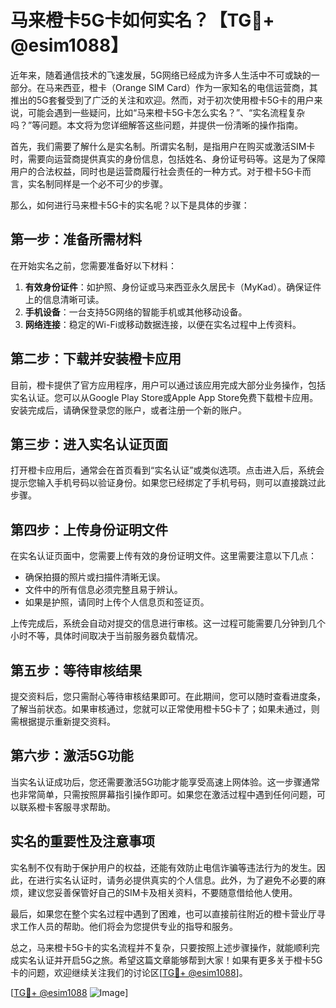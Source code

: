 # 马来橙卡5G卡如何实名？【TG💪+ @esim1088】

近年来，随着通信技术的飞速发展，5G网络已经成为许多人生活中不可或缺的一部分。在马来西亚，橙卡（Orange SIM Card）作为一家知名的电信运营商，其推出的5G套餐受到了广泛的关注和欢迎。然而，对于初次使用橙卡5G卡的用户来说，可能会遇到一些疑问，比如“马来橙卡5G卡怎么实名？”、“实名流程复杂吗？”等问题。本文将为您详细解答这些问题，并提供一份清晰的操作指南。

首先，我们需要了解什么是实名制。所谓实名制，是指用户在购买或激活SIM卡时，需要向运营商提供真实的身份信息，包括姓名、身份证号码等。这是为了保障用户的合法权益，同时也是运营商履行社会责任的一种方式。对于橙卡5G卡而言，实名制同样是一个必不可少的步骤。

那么，如何进行马来橙卡5G卡的实名呢？以下是具体的步骤：

## 第一步：准备所需材料

在开始实名之前，您需要准备好以下材料：
1. **有效身份证件**：如护照、身份证或马来西亚永久居民卡（MyKad）。确保证件上的信息清晰可读。
2. **手机设备**：一台支持5G网络的智能手机或其他移动设备。
3. **网络连接**：稳定的Wi-Fi或移动数据连接，以便在实名过程中上传资料。

## 第二步：下载并安装橙卡应用

目前，橙卡提供了官方应用程序，用户可以通过该应用完成大部分业务操作，包括实名认证。您可以从Google Play Store或Apple App Store免费下载橙卡应用。安装完成后，请确保登录您的账户，或者注册一个新的账户。

## 第三步：进入实名认证页面

打开橙卡应用后，通常会在首页看到“实名认证”或类似选项。点击进入后，系统会提示您输入手机号码以验证身份。如果您已经绑定了手机号码，则可以直接跳过此步骤。

## 第四步：上传身份证明文件

在实名认证页面中，您需要上传有效的身份证明文件。这里需要注意以下几点：
- 确保拍摄的照片或扫描件清晰无误。
- 文件中的所有信息必须完整且易于辨认。
- 如果是护照，请同时上传个人信息页和签证页。

上传完成后，系统会自动对提交的信息进行审核。这一过程可能需要几分钟到几个小时不等，具体时间取决于当前服务器负载情况。

## 第五步：等待审核结果

提交资料后，您只需耐心等待审核结果即可。在此期间，您可以随时查看进度条，了解当前状态。如果审核通过，您就可以正常使用橙卡5G卡了；如果未通过，则需根据提示重新提交资料。

## 第六步：激活5G功能

当实名认证成功后，您还需要激活5G功能才能享受高速上网体验。这一步骤通常也非常简单，只需按照屏幕指引操作即可。如果您在激活过程中遇到任何问题，可以联系橙卡客服寻求帮助。

## 实名的重要性及注意事项

实名制不仅有助于保护用户的权益，还能有效防止电信诈骗等违法行为的发生。因此，在进行实名认证时，请务必提供真实的个人信息。此外，为了避免不必要的麻烦，建议您妥善保管好自己的SIM卡及相关资料，不要随意借给他人使用。

最后，如果您在整个实名过程中遇到了困难，也可以直接前往附近的橙卡营业厅寻求工作人员的帮助。他们将会为您提供专业的指导和服务。

总之，马来橙卡5G卡的实名流程并不复杂，只要按照上述步骤操作，就能顺利完成实名认证并开启5G之旅。希望这篇文章能够帮到大家！如果有更多关于橙卡5G卡的问题，欢迎继续关注我们的讨论区[[TG💪+ @esim1088](https://t.me/s/esim1088)]。

[[TG💪+ @esim1088](https://t.me/s/esim1088) ![Image](https://i.postimg.cc/4NQfJmqS/Snipaste-2025-05-13-00-14-12.png)]